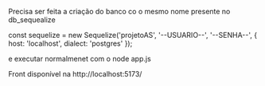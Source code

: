 Precisa ser feita a criação do banco co o mesmo nome presente no db_sequealize

const sequelize = new Sequelize('projetoAS', '--USUARIO--', '--SENHA--', {
    host: 'localhost',
    dialect: 'postgres'
});

e executar normalmenet com o node app.js

Front disponível na http://localhost:5173/

